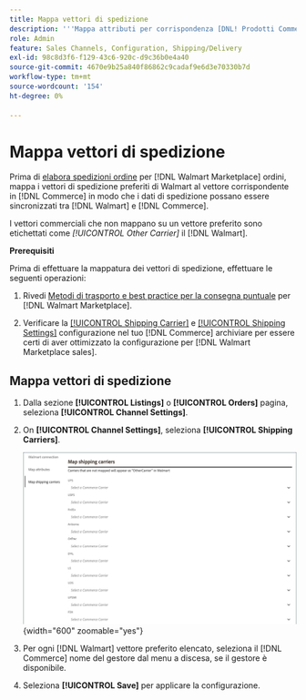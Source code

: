 ```yaml
---
title: Mappa vettori di spedizione
description: '''Mappa attributi per corrispondenza [DNL! Prodotti Commerce] a esistenti [!DNL Walmart Marketplace] elenchi e sincronizzazione dei dati tra [!DNL Channel Manager] e [!DNL Walmart]."'
role: Admin
feature: Sales Channels, Configuration, Shipping/Delivery
exl-id: 98c8d3f6-f129-43c6-920c-d9c36b0e4a40
source-git-commit: 4670e9b25a840f86862c9cadaf9e6d3e70330b7d
workflow-type: tm+mt
source-wordcount: '154'
ht-degree: 0%

---
```



# Mappa vettori di spedizione

Prima di [elabora spedizioni ordine](process-orders.md#ship-an-order) per [!DNL Walmart Marketplace] ordini, mappa i vettori di spedizione preferiti di Walmart al vettore corrispondente in [!DNL Commerce] in modo che i dati di spedizione possano essere sincronizzati tra [!DNL Walmart] e [!DNL Commerce].

I vettori commerciali che non mappano su un vettore preferito sono etichettati come *[!UICONTROL Other Carrier]* il [!DNL Walmart].

**Prerequisiti**

Prima di effettuare la mappatura dei vettori di spedizione, effettuare le seguenti operazioni:

1. Rivedi [Metodi di trasporto e best practice per la consegna puntuale](https://sellerhelp.walmart.com/s/guide?article=000009473) per [!DNL Walmart Marketplace].

1. Verificare la [[!UICONTROL Shipping Carrier]](https://experienceleague.adobe.com/docs/commerce-admin/stores-sales/delivery/shipping-carriers/carriers.html) e [[!UICONTROL Shipping Settings]](https://experienceleague.adobe.com/docs/commerce-admin/config/sales/shipping-settings.html) configurazione nel tuo [!DNL Commerce] archiviare per essere certi di aver ottimizzato la configurazione per [!DNL Walmart Marketplace sales].

## Mappa vettori di spedizione

1. Dalla sezione **[!UICONTROL Listings]** o **[!UICONTROL Orders]** pagina, seleziona **[!UICONTROL Channel Settings]**.

1. On **[!UICONTROL Channel Settings]**, seleziona **[!UICONTROL Shipping Carriers]**.

   ![Mappa vettori di spedizione](assets/map-shipping-carriers.png){width="600" zoomable="yes"}

1. Per ogni [!DNL Walmart] vettore preferito elencato, seleziona il [!DNL Commerce] nome del gestore dal menu a discesa, se il gestore è disponibile.

1. Seleziona **[!UICONTROL Save]** per applicare la configurazione.

